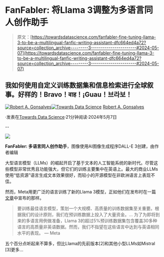 # FanFabler: 将Llama 3调整为多语言同人创作助手

> 原文：[https://towardsdatascience.com/fanfabler-fine-tuning-llama-3-to-be-a-multilingual-fanfic-writing-assistant-dfc664ed4a72?source=collection_archive---------3-----------------------#2024-05-07](https://towardsdatascience.com/fanfabler-fine-tuning-llama-3-to-be-a-multilingual-fanfic-writing-assistant-dfc664ed4a72?source=collection_archive---------3-----------------------#2024-05-07)

## 我如何使用自定义训练数据集和信息检索进行全球叙事。好样的！Bravo！वाह！¡Guau！브라보！

[](https://robgon.medium.com/?source=post_page---byline--dfc664ed4a72--------------------------------)[![Robert A. Gonsalves](../Images/96b4da0f602a1cd9d1e1d2917868cbee.png)](https://robgon.medium.com/?source=post_page---byline--dfc664ed4a72--------------------------------)[](https://towardsdatascience.com/?source=post_page---byline--dfc664ed4a72--------------------------------)[![Towards Data Science](../Images/a6ff2676ffcc0c7aad8aaf1d79379785.png)](https://towardsdatascience.com/?source=post_page---byline--dfc664ed4a72--------------------------------) [Robert A. Gonsalves](https://robgon.medium.com/?source=post_page---byline--dfc664ed4a72--------------------------------)

·发表在[Towards Data Science](https://towardsdatascience.com/?source=post_page---byline--dfc664ed4a72--------------------------------)·21分钟阅读·2024年5月7日

--

![](../Images/25eeb2a66bdf45b1cd5b94d5e6790f45.png)

**FanFabler: 多语言同人创作助手**，图像使用AI图像生成程序DALL-E 3创建，由作者编辑

大型语言模型（LLMs）的崛起开启了基于文本的人工智能系统的新时代。尽管这些模型非常优秀且功能强大，但它们的训练主要集中在英语上。最大的商业LLMs使用“低资源”语言生成文本效果很好，而较小的开源模型在非欧洲语言上表现不佳。

然而，Meta用更广泛的语言训练了新的Llama 3模型，正如他们在发布时在一篇[文章](https://ai.meta.com/blog/meta-llama-3/)中宣布的那样。

> 要训练最佳语言模型，策划一个大规模、高质量的训练数据集至关重要。根据我们的设计原则，我们在预训练数据上投入了大量资金。... 为了为即将到来的多语言用例做准备，Llama 3的超过5%预训练数据集包含覆盖30多种语言的高质量非英语数据。然而，我们不指望在这些语言中达到与英语相同水平的表现。 — Meta

五个百分点听起来不算多，但比Llama的先前版本[2]和其他小型LLMs如Mistral [3]更多...
